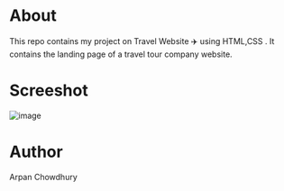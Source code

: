 # About
This repo contains my project on Travel Website ✈️ using HTML,CSS . It contains the landing page of a travel tour company website. 

# Screeshot
![image](https://github.com/apu52/Your-Projects/assets/114172928/61df2c5c-4fbd-4a37-9260-bd0bdd804a4d)

# Author
 Arpan Chowdhury
